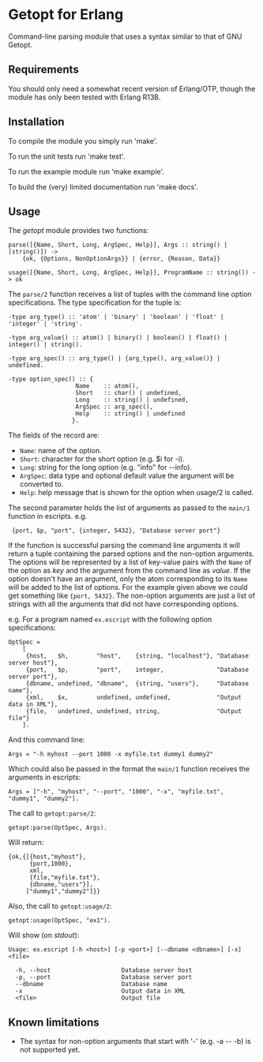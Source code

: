 Getopt for Erlang
=================

Command-line parsing module that uses a syntax similar to that of GNU Getopt.


Requirements
------------

You should only need a somewhat recent version of Erlang/OTP, though the module
has only been tested with Erlang R13B.


Installation
------------

To compile the module you simply run 'make'.

To run the unit tests run 'make test'.

To run the example module run 'make example'.

To build the (very) limited documentation run 'make docs'.


Usage
-----

The *getopt* module provides two functions:

    parse([{Name, Short, Long, ArgSpec, Help}], Args :: string() | [string()]) ->
        {ok, {Options, NonOptionArgs}} | {error, {Reason, Data}}

    usage([{Name, Short, Long, ArgSpec, Help}], ProgramName :: string()) -> ok

The ``parse/2`` function receives a list of tuples with the command line option
specifications. The type specification for the tuple is:

    -type arg_type() :: 'atom' | 'binary' | 'boolean' | 'float' | 'integer' | 'string'.

    -type arg_value() :: atom() | binary() | boolean() | float() | integer() | string().

    -type arg_spec() :: arg_type() | {arg_type(), arg_value()} | undefined.

    -type option_spec() :: {
                       Name    :: atom(),
                       Short   :: char() | undefined,
                       Long    :: string() | undefined,
                       ArgSpec :: arg_spec(),
                       Help    :: string() | undefined
                      }.

The fields of the record are:

  - ``Name``: name of the option.
  - ``Short``: character for the short option (e.g. $i for -i).
  - ``Long``: string for the long option (e.g. "info" for --info).
  - ``ArgSpec``: data type and optional default value the argument will be converted to.
  - ``Help``: help message that is shown for the option when usage/2 is called.

The second parameter holds the list of arguments as passed to the ``main/1``
function in escripts. e.g.

     {port, $p, "port", {integer, 5432}, "Database server port"}

If the function is successful parsing the command line arguments it will return
a tuple containing the parsed options and the non-option arguments. The options
will be represented by a list of key-value pairs with the ``Name`` of the
option as *key* and the argument from the command line as *value*. If the option
doesn't have an argument, only the atom corresponding to its ``Name`` will be
added to the list of options. For the example given above we could get something
like ``{port, 5432}``. The non-option arguments are just a list of strings with
all the arguments that did not have corresponding options.

e.g. For a program named ``ex.escript`` with the following option specifications:

    OptSpec =
        [
         {host,   $h,        "host",    {string, "localhost"}, "Database server host"},
         {port,   $p,        "port",    integer,               "Database server port"},
         {dbname, undefined, "dbname",  {string, "users"},     "Database name"},
         {xml,    $x,        undefined, undefined,             "Output data in XML"},
         {file,   undefined, undefined, string,                "Output file"}
        ].

And this command line:

    Args = "-h myhost --port 1000 -x myfile.txt dummy1 dummy2"

Which could also be passed in the format the ``main/1`` function receives the arguments in escripts:

    Args = ["-h", "myhost", "--port", "1000", "-x", "myfile.txt", "dummy1", "dummy2"].

The call to ``getopt:parse/2``:

    getopt:parse(OptSpec, Args).

Will return:

    {ok,{[{host,"myhost"},
          {port,1000},
          xml,
          {file,"myfile.txt"},
          {dbname,"users"}],
         ["dummy1","dummy2"]}}

Also, the call to ``getopt:usage/2``:

    getopt:usage(OptSpec, "ex1").

Will show (on *stdout*):

    Usage: ex.escript [-h <host>] [-p <port>] [--dbname <dbname>] [-x] <file>

      -h, --host                    Database server host
      -p, --port                    Database server port
      --dbname                      Database name
      -x                            Output data in XML
      <file>                        Output file


Known limitations
-----------------

  - The syntax for non-option arguments that start with '-' (e.g. -a -- -b)
    is not supported yet.
